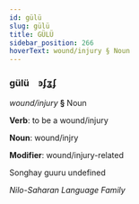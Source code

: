 ```yaml
---
id: gülü
slug: gülü
title: GÜLÜ
sidebar_position: 266
hoverText: wound/injury § Noun
---
```


### gülü&emsp;<span kind="abugida">ꜿʄʓʄ</span>

*wound/injury* **§** Noun

**Verb**: to be a wound/injury

**Noun**: wound/injry

**Modifier**: wound/injury-related

Songhay guuru undefined

*Nilo-Saharan Language Family*